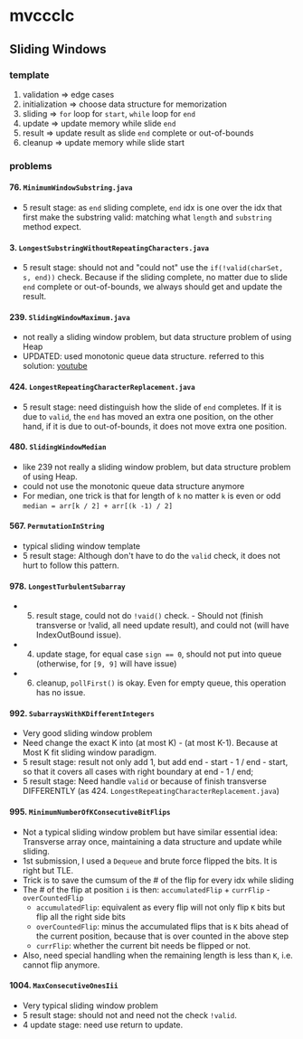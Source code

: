 # mvccclc

## Sliding Windows
### template
1. validation => edge cases
2. initialization => choose data structure for memorization
3. sliding => `for` loop for `start`, `while` loop for `end`
4. update => update memory while slide `end`
5. result => update result as slide `end` complete or out-of-bounds
6. cleanup => update memory while slide start

### problems
#### 76. `MinimumWindowSubstring.java`
* 5 result stage: as `end` sliding complete, `end` idx is one over the idx that first make the substring valid: matching what `length` and `substring` method expect.

#### 3. `LongestSubstringWithoutRepeatingCharacters.java`
* 5 result stage: should not and "could not" use the `if(!valid(charSet, s, end))` check. Because if the sliding complete, no matter due to slide `end` complete or out-of-bounds, we always should get and update the result.

#### 239. `SlidingWindowMaximum.java`
* not really a sliding window problem, but data structure problem of using Heap
* UPDATED: used monotonic queue data structure. referred to this solution: [youtube](https://youtu.be/2SXqBsTR6a8)

#### 424. `LongestRepeatingCharacterReplacement.java`
* 5 result stage: need distinguish how the slide of `end` completes. If it is due to `valid`, the `end` has moved an extra one position, on the other hand, if it is due to out-of-bounds, it does not move extra one position.

#### 480. `SlidingWindowMedian`
* like 239 not really a sliding window problem, but data structure problem of using Heap.
* could not use the monotonic queue data structure anymore
* For median, one trick is that for length of `k` no matter `k` is even or odd `median = arr[k / 2] + arr[(k -1) / 2]`

#### 567. `PermutationInString`
* typical sliding window template
* 5 result stage: Although don't have to do the `valid` check, it does not hurt to follow this pattern.

#### 978. `LongestTurbulentSubarray`
* 5. result stage, could not do `!vaid()` check. - Should not (finish transverse or !valid, all need update result), and could not (will have IndexOutBound issue).
* 4. update stage, for equal case `sign == 0`, should not put into queue (otherwise, for `[9, 9]` will have issue)
* 6. cleanup, `pollFirst()` is okay. Even for empty queue, this operation has no issue. 

#### 992. `SubarraysWithKDifferentIntegers`
* Very good sliding window problem
* Need change the exact K into (at most K) - (at most K-1). Because at Most K fit sliding window paradigm.
* 5 result stage: result not only add 1, but add end - start - 1 / end - start, so that it covers all cases with right boundary at end - 1 / end;
* 5 result stage: Need handle `valid` or because of finish transverse DIFFERENTLY (as 424. `LongestRepeatingCharacterReplacement.java`)

#### 995. `MinimumNumberOfKConsecutiveBitFlips`
* Not a typical sliding window problem but have similar essential idea: Transverse array once, maintaining a data structure and update while sliding.
* 1st submission, I used a `Dequeue` and brute force flipped the bits. It is right but TLE.
* Trick is to save the cumsum of the # of the flip for every idx while sliding
* The # of the flip at position `i` is then: `accumulatedFlip` + `currFlip` - `overCountedFlip`
    * `accumulatedFlip`: equivalent as every flip will not only flip `K` bits but flip all the right side bits
    * `overCountedFlip`: minus the accumulated flips that is `K` bits ahead of the current position, because that is over counted in the above step
    * `currFlip`: whether the current bit needs be flipped or not.
* Also, need special handling when the remaining length is less than `K`, i.e. cannot flip anymore.

#### 1004. `MaxConsecutiveOnesIii`
* Very typical sliding window problem
* 5 result stage: should not and need not the check `!valid`.
* 4 update stage: need use return to update.
    




